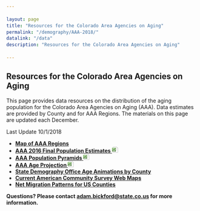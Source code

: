 ```yaml
---

layout: page
title: "Resources for the Colorado Area Agencies on Aging"
permalink: "/demography/AAA-2018/"
datalink: "/data"
description: "Resources for the Colorado Area Agencies on Aging"

---
```


## Resources for the Colorado Area Agencies on Aging

This page provides data resources on the distribution of the aging population for the Colorado Area Agencies on Aging (AAA).  Data estimates are provided by County and for AAA Regions.
The materials on this page are updated each December.   

Last Update 10/1/2018

* **[Map of AAA Regions](https://www.colorado.gov/pacific/sites/default/files/AAA%20Map.pdf)**
* **[AAA 2016 Final Population Estimates  ![xls](/images/page_white_excel.png 'download xls file')](https://drive.google.com/uc?export=download&id=1neJbIrPvzl_sI0nd6XI4FtqWzb0yQlg4)**
* **[AAA Population Pyramids ![xls](/images/page_white_excel.png 'download xls file')](https://drive.google.com/uc?export=download&id=1IS_N7NxTvDJ59kmUpI1Xh112QYUYuNaY)**
* **[AAA Age Projection ![xls](/images/page_white_excel.png 'download xls file')](https://drive.google.com/uc?export=download&id=1a-T0n4OKG0PJ5g0t-Vkh0nbw2_0iBaSX)**
* **[State Demography Office Age Animations by County](https://demography.dola.colorado.gov/Age-Animation-Bars/)**
* **[Current American Community Survey Web Maps](https://coloradodemography.github.io/CensusAPI_Map_2016/?lat=39&lng=-104.8&z=9&s=50&v=mhi&sn=jenks&cs=mh1&cl=7)**
* **[Net Migration Patterns for US Counties](https://netmigration.wisc.edu/)**



**Questions? Please contact [adam.bickford@state.co.us](mailto:adam.bickford@state.co.us) for more information.** 
